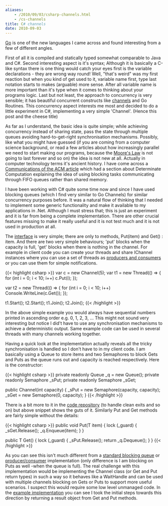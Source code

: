 ```yaml
---
aliases:
    - /2010/09/03/csharp-channels.html
    - /cs-channels
title: C# channels
date: 2010-09-03
---
```

<a href="http://golang.org/">Go</a> is one of the new languages I came across and found interesting from a few of different angles.

<!--more-->

First of all it is compiled and statically typed somewhat comparable to Java and C#. Second interesting aspect is it's syntax; Although it is basically a C-like syntax there is one thing would catch your eyes first is the variable declarations - they are wrong way round! Well, "that's weird" was my first reaction but when you kind of get used to it, variable name first, type last notation starts to makes (arguable) more sense. After all variable name is more important than it's type when it comes to thinking about your programs logic. Last but not least, the approach to concurrency is very sensible; it has beautiful concurrent constructs like [channels](http://golang.org/doc/effective_go.html#channels) and Go Routines. This concurrency aspect interests me most and decided to do a little experiment in C#, implementing a very simple 'Channel'. (Hence this post and the cheese title)

As far as I understand, the basic idea is quite simple; while achieving concurrency instead of sharing state, pass the state through multiple queues avoiding hard-to-get-right synchronisation mechanisms. Possibly, like what you might have guessed (if you are coming from a computer science background, or read a few articles about how increasingly parallel we need to start making our programs, because the [Moore's Law](http://en.wikipedia.org/wiki/Moore's_law) is not going to last forever and so on) the idea is not new at all. Actually in computer technology terms it's ancient history. I have come across a [Communications of the ACM article](http://cacm.acm.org/magazines/2010/6/92479-the-resurgence-of-parallelism/fulltext) which had a section about Determinate Computation explaining the idea of using blocking tasks communicating through FIFO queues rather than shared memory.

I have been working with C# quite some time now and since I have used blocking queues (which I find very similar to Go Channels) for similar concurrency purposes before. It was a natural flow of thinking that I needed to implement some generic functionality and make it available to my applications in .Net. Although I must stress that; this is just an experiment and it is far from being a complete implementation. There are other crucial features missing to make it really useful and it is not test much and it is not used in production at all.

The [interface](https://github.com/mtmk/cschan/blob/master/cschan/IChannel.cs) is very simple; there are only to methods, Put(item) and Get() : item. And there are two very simple behaviours; 'put' blocks when the capacity is full, 'get' blocks when there is nothing in the channel. For example in client code you can create your threads and share IChannel instances where you can use a set of threads as [producers and consumers](http://en.wikipedia.org/wiki/Producer-consumer_problem) or you can use them for simple notifications.


{{< highlight csharp >}}
var c = new Channel<int>(5);
var t1 = new Thread(() =>
    {
        for (int i = 0; i < 10; i++)
            c.Put(i);
    });

var t2 = new Thread(() =>
    {
        for (int i = 0; i < 10; i++)
            Console.WriteLine(c.Get());
    });

t1.Start();
t2.Start();
t1.Join();
t2.Join();
{{< /highlight >}}

In the above simple example you would always have sequential numbers printed in ascending order e.g. 0, 1, 2, 3, ... This might not sound very interesting but notice I did't have to use any synchronisation mechanisms to achieve a deterministic output.  Same example code can be used in several threads with many channels working together.

Having a quick look at the implementation actually reveals all the tricky synchronisation is handled so I don't have to in my client code. I am basically using a Queue to store items and two Semaphores to block Gets and Puts as the queue runs out and capacity is reached respectively. Here is the constructor:

{{< highlight csharp >}}
private readonly Queue<T> _q = new Queue<T>();
private readonly Semaphore _sPut;
private readonly Semaphore _sGet;

public Channel(int capacity)
{
    _sPut = new Semaphore(capacity, capacity);
    _sGet = new Semaphore(0, capacity);
}
{{< /highlight >}}

There is a bit more to it in the [code repository](https://github.com/mtmk/cschan/blob/master/cschan/Channel.cs) (to handle clean exits and so on) but above snippet shows the guts of it.  Similarly Put and Get methods are fairly simple without the details:

{{< highlight csharp >}}
public void Put(T item)
{
    lock (_guard)
    {
        _sGet.Release();
        _q.Enqueue(item);
    }
}

public T Get()
{
    lock (_guard)
    {
        _sPut.Release();
        return _q.Dequeue();
    }
}
{{< /highlight >}}

As you can see this isn't much different from a [standard blocking queue](http://blogs.msdn.com/b/toub/archive/2006/04/12/blocking-queues.aspx) or [producer/consumer](http://en.wikipedia.org/wiki/Producer-consumer_problem) implementation (only difference is I am blocking on Puts as well -when the queue is full). The real challenge with this implementation would be implementing the Channel class (or Get and Put return types) in such a way so it behaves like a WaitHandle and can be used with multiple channels blocking on Gets or Puts to support more useful scenarios. I suspect this would require some low level unmanaged code. In the [example implementation](https://github.com/mtmk/cschan) you can see I took the initial steps towards this direction by returning a result object from Get and Put methods.
